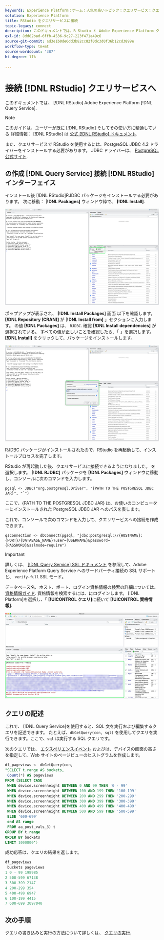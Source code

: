 ```yaml
---
keywords: Experience Platform；ホーム；人気の高いトピック；クエリサービス；クエリサービス；RStudio;rstudio；クエリサービスへの接続；
solution: Experience Platform
title: RStudio をクエリサービスに接続
topic-legacy: connect
description: このドキュメントでは、R Studio と Adobe Experience Platform クエリサービスを接続する手順について説明します。
exl-id: 8dd82bad-6ffb-4536-9c27-223f471a49c6
source-git-commit: ad3e1b0de6dd3b82cc82f0dc3d0f36b12cd3899e
workflow-type: tm+mt
source-wordcount: '387'
ht-degree: 11%

---
```


# 接続 [!DNL RStudio] クエリサービスへ

このドキュメントでは、 [!DNL RStudio] Adobe Experience Platform [!DNL Query Service].

>[!NOTE]
>
> このガイドは、ユーザーが既に [!DNL RStudio] そしてその使い方に精通している 詳細情報： [!DNL RStudio] は [公式 [!DNL RStudio] ドキュメント](https://rstudio.com/products/rstudio/).
> 
> また、クエリサービスで RStudio を使用するには、PostgreSQL JDBC 4.2 ドライバーをインストールする必要があります。 JDBC ドライバーは、 [PostgreSQL 公式サイト](https://jdbc.postgresql.org/download.html).

## の作成 [!DNL Query Service] 接続 [!DNL RStudio] インターフェイス

インストール後 [!DNL RStudio]RJDBC パッケージをインストールする必要があります。 次に移動： **[!DNL Packages]** ウィンドウ枠で、 **[!DNL Install]**.

![](../images/clients/rstudio/install-package.png)

ポップアップが表示され、 **[!DNL Install Packages]** 画面 以下を確認します。 **[!DNL Repository (CRAN)]** が **[!DNL Install from]** 」セクションに入力します。 の値 **[!DNL Packages]** は、 `RJDBC`. 確認 **[!DNL Install dependencies]** が選択されている。 すべての値が正しいことを確認したら、「 」を選択します。 **[!DNL Install]** をクリックして、パッケージをインストールします。

![](../images/clients/rstudio/install-jrdbc.png)

RJDBC パッケージがインストールされたので、RStudio を再起動して、インストールプロセスを完了します。

RStudio が再起動した後、クエリサービスに接続できるようになりました。 を選択します。 **[!DNL RJDBC]** パッケージを **[!DNL Packages]** ウィンドウに移動し、コンソールに次のコマンドを入力します。

```console
pgsql <- JDBC("org.postgresql.Driver", "{PATH TO THE POSTGRESQL JDBC JAR}", "`")
```

ここで、{PATH TO THE POSTGRESQL JDBC JAR} は、お使いのコンピューターにインストールされた PostgreSQL JDBC JAR へのパスを表します。

これで、コンソールで次のコマンドを入力して、クエリサービスへの接続を作成できます。

```console
qsconnection <- dbConnect(pgsql, "jdbc:postgresql://{HOSTNAME}:{PORT}/{DATABASE_NAME}?user={USERNAME}&password={PASSWORD}&sslmode=require")
```

>[!IMPORTANT]
>
>詳しくは、 [[!DNL Query Service] SSL ドキュメント](./ssl-modes.md) を参照して、Adobe Experience Platform Query Service へのサードパーティ接続の SSL サポートと、 `verify-full` SSL モード。

データベース名、ホスト、ポート、ログイン資格情報の検索の詳細については、 [資格情報ガイド](../ui/credentials.md). 資格情報を検索するには、にログインします。 [!DNL Platform]を選択し、「 **[!UICONTROL クエリ]**&#x200B;に続いて **[!UICONTROL 資格情報]**.

![](../images/clients/rstudio/connection-rjdbc.png)

## クエリの記述

これで、 [!DNL Query Service]を使用すると、SQL 文を実行および編集するクエリを記述できます。 たとえば、`dbGetQuery(con, sql)` を使用してクエリを実行できます。ここで、`sql` は実行する SQL クエリです。

次のクエリでは、 [エクスペリエンスイベント](../sample-queries/experience-event.md) およびは、デバイスの画面の高さを指定して、Web サイトのページビューのヒストグラムを作成します。

```sql
df_pageviews <- dbGetQuery(con,
"SELECT t.range AS buckets, 
 Count(*) AS pageviews 
FROM (SELECT CASE 
 WHEN device.screenheight BETWEEN 0 AND 99 THEN '0 - 99' 
 WHEN device.screenheight BETWEEN 100 AND 199 THEN '100-199' 
 WHEN device.screenheight BETWEEN 200 AND 299 THEN '200-299' 
 WHEN device.screenheight BETWEEN 300 AND 399 THEN '300-399' 
 WHEN device.screenheight BETWEEN 400 AND 499 THEN '400-499' 
 WHEN device.screenheight BETWEEN 500 AND 599 THEN '500-599' 
 ELSE '600-699' 
 end AS range 
 FROM aa_post_vals_3) t 
GROUP BY t.range 
ORDER BY buckets 
LIMIT 1000000")
```

成功応答は、クエリの結果を返します。

```r
df_pageviews
 buckets pageviews
1 0 - 99 198985
2 500-599 67138
3 300-399 2147
4 200-299 354
5 400-499 6947
6 100-199 4415
7 600-699 3097040
```

## 次の手順

クエリの書き込みと実行の方法について詳しくは、 [クエリの実行](../best-practices/writing-queries.md).
